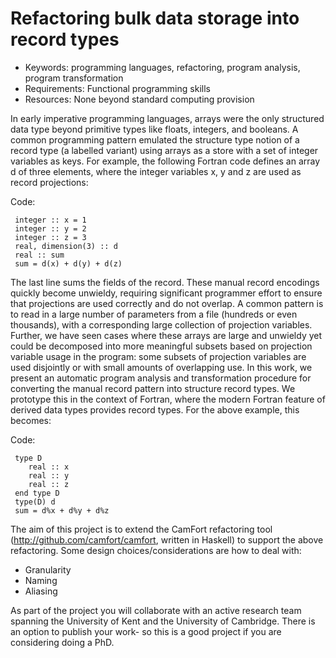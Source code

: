 # Refactoring bulk data storage into record types
 - Keywords: programming languages, refactoring, program analysis, program transformation
 - Requirements: Functional programming skills
 - Resources: None beyond standard computing provision

In early imperative programming languages, arrays were the only structured data type beyond primitive types like floats, integers, and booleans. A common programming pattern emulated the structure type notion of a record type (a labelled variant) using arrays as a store with a set of integer variables as keys. For example, the following Fortran code defines an array d of three elements, where the integer variables x, y and z are used as record projections:

Code:

     integer :: x = 1
     integer :: y = 2
     integer :: z = 3
     real, dimension(3) :: d
     real :: sum
     sum = d(x) + d(y) + d(z)

The last line sums the fields of the record.
These manual record encodings quickly become unwieldy, requiring significant programmer effort to ensure that projections are used correctly and do not overlap. A common pattern is to read in a large number of parameters from a file (hundreds or even thousands), with a corresponding large collection of projection variables. Further, we have seen cases where these arrays are large and unwieldy yet could be decomposed into more meaningful subsets based on projection variable usage in the program: some subsets of projection variables are used disjointly or with small amounts of overlapping use.
In this work, we present an automatic program analysis and transformation procedure for converting the manual record pattern into structure record types. We prototype this in the context of Fortran, where the modern Fortran feature of derived data types provides record types. For the above example, this becomes:

Code:

     type D
        real :: x
        real :: y
        real :: z
     end type D
     type(D) d
     sum = d%x + d%y + d%z

The aim of this project is to extend the CamFort refactoring tool (http://github.com/camfort/camfort, written in Haskell) to support the above refactoring.
Some design choices/considerations are how to deal with:
- Granularity
- Naming
- Aliasing

As part of the project you will collaborate with an active research team spanning the University of Kent and the University of Cambridge. There is an option to publish your work- so this is a good project if you are considering doing a PhD.
